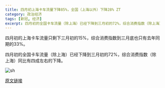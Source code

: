 ```yaml
---
title: 四月初上海卡车流量下降85%，全国（上海以外）下降28% ZT
category: 政治经济
tags: [新冠, 经济]
excerpt: 四月初的全国卡车流量（除上海）已经下降到三月初的72%，综合消费指数（除上海）同比有四成左右的下降
---
```

四月初的上海卡车流量只剩下三月初的15%，综合消费指数到三月底也只有去年同期的33%。

四月初的全国卡车流量（除上海）已经下降到三月初的72%，综合消费指数（除上海）同比有四成左右的下降。

![sh](https://img02.hi-pda.com/forum/attachments/day_220417/22041710034a8f687920235e1b.png)

[原文链接](https://mp.weixin.qq.com/s/W9yudvrVylsqFDB0xvx2Kg)
